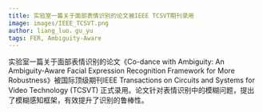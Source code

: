 ```yaml
---
title: 实验室一篇关于面部表情识别的论文被IEEE TCSVT期刊录用
image: images/IEEE_TCSVT.png
author: liang_luo，gu_yu
tags: FER, Ambiguity-Aware
---
```

<!-- excerpt start -->
实验室一篇关于面部表情识别的论文《Co-dance with Ambiguity: An Ambiguity-Aware Facial Expression Recognition Framework for More Robustness》被国际顶级期刊IEEE Transactions on Circuits and Systems for Video Technology (TCSVT) 正式录用。论文针对表情识别中的模糊问题，提出了模糊感知框架，有效提升了识别的鲁棒性。<br>
<!-- excerpt end -->
